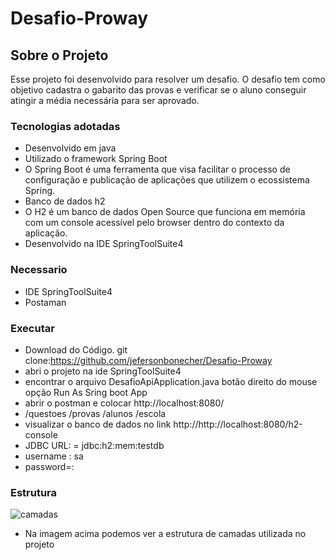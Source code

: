 # Desafio-Proway
## Sobre o Projeto
Esse projeto foi desenvolvido para resolver um desafio. O desafio tem como objetivo cadastra o gabarito das provas e verificar se o aluno conseguir atingir a média necessária para ser aprovado.
### Tecnologias adotadas 
- Desenvolvido em java
- Utilizado o framework Spring Boot 
- O Spring Boot é uma ferramenta que visa facilitar o processo de configuração e publicação de aplicações que utilizem o ecossistema Spring.
- Banco de dados h2
- O H2 é um banco de dados Open Source que funciona em memória com um console acessível pelo browser dentro do contexto da aplicação.
- Desenvolvido na IDE SpringToolSuite4
### Necessario
- IDE SpringToolSuite4
- Postaman 
### Executar
- Download do Código. git clone:https://github.com/jefersonbonecher/Desafio-Proway
- abri o projeto na ide SpringToolSuite4
- encontrar o arquivo DesafioApiApplication.java botão direito do mouse opção Run As Sring boot App
- abrir o postman e colocar http://localhost:8080/
- /questoes     /provas     /alunos     /escola
- visualizar o banco de dados no link http://http://localhost:8080/h2-console
- JDBC URL: = jdbc:h2:mem:testdb
- username : sa 
- password=: 
### Estrutura

![camadas](https://user-images.githubusercontent.com/53982003/106371918-14f07f00-6349-11eb-8cf0-d8b6ab930b52.jpg)
- Na imagem acima podemos ver a estrutura de camadas utilizada no projeto 

